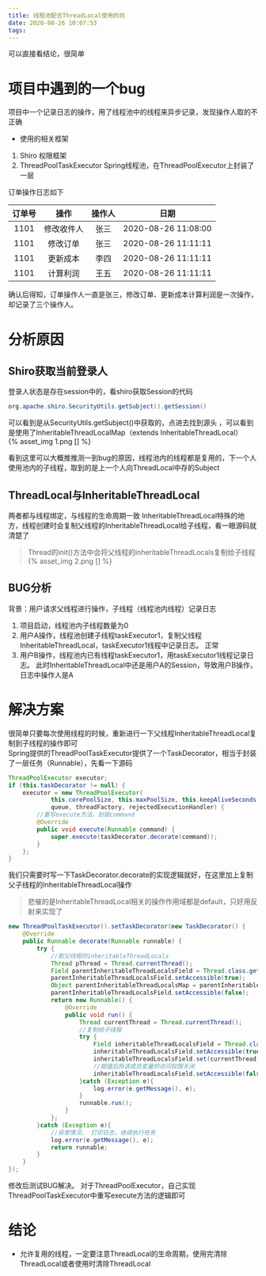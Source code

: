```yaml
---
title: 线程池配合ThreadLocal使用的坑
date: 2020-08-26 10:07:53
tags:
---
```

可以直接看结论，很简单
# 项目中遇到的一个bug
项目中一个记录日志的操作，用了线程池中的线程来异步记录，发现操作人取的不正确
- 使用的相关框架
1. Shiro 权限框架
2. ThreadPoolTaskExecutor Spring线程池，在ThreadPoolExecutor上封装了一层  
<!-- more -->
订单操作日志如下  

|订单号    |操作    |操作人    |日期    |
| :----: | :----: | :----: | :----: |
| 1101 |修改收件人|张三 |2020-08-26 11:08:00|
| 1101 |修改订单 |张三 |2020-08-26 11:11:11|
| 1101 |更新成本 |李四 |2020-08-26 11:11:11|
| 1101 |计算利润 |王五 |2020-08-26 11:11:11|  

确认后得知，订单操作人一直是张三，修改订单、更新成本计算利润是一次操作，却记录了三个操作人。

# 分析原因
## Shiro获取当前登录人
登录人状态是存在session中的，看shiro获取Session的代码
```java
org.apache.shiro.SecurityUtils.getSubject().getSession()
```
可以看到是从SecurityUtils.getSubject()中获取的，点进去找到源头 ，可以看到是使用了InheritableThreadLocalMap（extends InheritableThreadLocal）  
{% asset_img 1.png [] %}

看到这里可以大概推推测一到bug的原因，线程池内的线程都是复用的，下一个人使用池内的子线程，取到的是上一个人向ThreadLocal中存的Subject  

## ThreadLocal与InheritableThreadLocal
两者都与线程绑定，与线程的生命周期一致
InheritableThreadLocal特殊的地方，线程创建时会复制父线程的InheritableThreadLocal给子线程，看一眼源码就清楚了  
> Thread的init()方法中会将父线程的inheritableThreadLocals复制给子线程  
{% asset_img 2.png [] %}

## BUG分析
背景：用户请求父线程进行操作，子线程（线程池内线程）记录日志
1. 项目启动，线程池内子线程数量为0
2. 用户A操作，线程池创建子线程taskExecutor1，复制父线程InheritableThreadLocal，taskExecutor1线程中记录日志。 正常
3. 用户B操作，线程池内已有线程taskExecutor1，用taskExecutor1线程记录日志。 此时InheritableThreadLocal中还是用户A的Session，导致用户B操作，日志中操作人是A
# 解决方案
很简单只要每次使用线程的时候，重新进行一下父线程InheritableThreadLocal复制到子线程的操作即可  
Spring提供的ThreadPoolTaskExecutor提供了一个TaskDecorator，相当于封装了一层任务（Runnable），先看一下源码
```java
ThreadPoolExecutor executor;
if (this.taskDecorator != null) {
	executor = new ThreadPoolExecutor(
			this.corePoolSize, this.maxPoolSize, this.keepAliveSeconds, TimeUnit.SECONDS,
			queue, threadFactory, rejectedExecutionHandler) {
		//重写execute方法，封装command
		@Override
		public void execute(Runnable command) {
			super.execute(taskDecorator.decorate(command));
		}
	};
}
```
我们只需要时写一下TaskDecorator.decorate的实现逻辑就好，在这里加上复制父子线程的InheritableThreadLocal操作
> 悲催的是InheritableThreadLocal相关的操作作用域都是default，只好用反射来实现了
```java
new ThreadPoolTaskExecutor().setTaskDecorator(new TaskDecorator() {
    @Override
    public Runnable decorate(Runnable runnable) {
        try {
            //取父线程的inheritableThreadLocals
            Thread pThread = Thread.currentThread();
            Field parentInheritableThreadLocalsField = Thread.class.getDeclaredField("inheritableThreadLocals");
            parentInheritableThreadLocalsField.setAccessible(true);
            Object parentInheritableThreadLocalsMap = parentInheritableThreadLocalsField.get(pThread);
            parentInheritableThreadLocalsField.setAccessible(false);
            return new Runnable() {
                @Override
                public void run() {
                    Thread currentThread = Thread.currentThread();
                    //复制给子线程
                    try {
                        Field inheritableThreadLocalsField = Thread.class.getDeclaredField("inheritableThreadLocals");
                        inheritableThreadLocalsField.setAccessible(true);
                        inheritableThreadLocalsField.set(currentThread, parentInheritableThreadLocalsMap);
                        //赋值后将该成员变量的访问权限关闭
                        inheritableThreadLocalsField.setAccessible(false);
                    }catch (Exception e){
                        log.error(e.getMessage(), e);
                    }
                    runnable.run();
                }
            };
        }catch (Exception e){
            //异常情况， 打印日志，继续执行任务
            log.error(e.getMessage(), e);
            return runnable;
        }
    }
});
```
修改后测试BUG解决。 对于ThreadPoolExecutor，自己实现ThreadPoolTaskExecutor中重写execute方法的逻辑即可

# 结论
- 允许复用的线程，一定要注意ThreadLocal的生命周期，使用完清除ThreadLocal或者使用时清除ThreadLocal